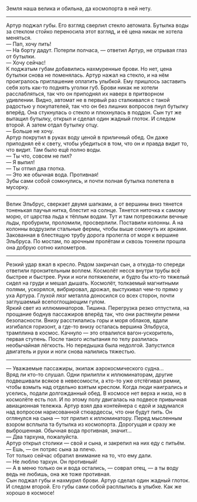 Земля наша велика и обильна, да космопорта в ней нету.  
***  
Артур поджал губы. Его взгляд сверлил стекло автомата. Бутылка воды за стеклом стойко переносила этот взгляд, и её цена никак не хотела меняться.  
— Пап, хочу пить!  
— На борту дадут. Потерпи полчаса, — ответил Артур, не отрывая глаз от бутылки.  
— Хочу сейчас!  
К поджатым губам добавились нахмуренные брови. Но нет, цена бутылки снова не поменялась. Артур нажал на стекло, и на нём проигралось приглашение оплатить улыбкой. Ему пришлось заставить себя хоть как-то поднять уголки губ. Брови никак не хотели расслабляться, так что он приподнял их наверх в притворном удивлении. Видно, автомат не в первый раз сталкивался с такой радостью у покупателей, так что он без лишних вопросов пнул бутылку вперёд. Она стукнулась о стекло и плюхнулась в поддон. Сын тут же вытащил бутылку, открыл и сделал один жадный глоток. И следом второй. А затем отдал бутылку отцу.  
— Больше не хочу.  
Артур покрутил в руках воду ценой в приличный обед. Он даже приподнял её к свету, чтобы убедиться в том, что он и правда видит то, что видит. Там было ещё полно воды.  
— Ты что, совсем не пил?  
— Я выпил!  
— Ты отпил два глотка.  
— Это же обычная вода. Противная!  
Зубы сами собой сомкнулись, и почти полная бутылка полетела в мусорку.  
***  
Велик Эльбрус, сверкает двумя шапками, а от вершины вниз тянется тоненькая паучья нитка, блестит на солнце. Тянется ниточка к самому морю, от царства льда к тёплым водам. Тут и там потревожили вечные льды, пробурили, проломили, просверлили. Поставили колонны. А на колонны водрузили стальные фермы, чтобы выше сомкнуть их арками. Закованная в блестящую трубу дорога пролегла от моря к вершине Эльбруса. По мостам, по арочным пролётам и сквозь тоннели прошла она добрую сотню километров.  
***  
Резкий удар вжал в кресло. Рядом закричал сын, а откуда-то спереди ответили пронзительным воплем. Космолёт несся внутри трубы всё быстрее и быстрее. Руки и ноги потяжелели, и будто бы кто-то тяжелый сидел на груди и мешал дышать. Космолёт, толкаемый магнитными полями, ускорялся, вибрировал, дрожал, выстукивал чем-то прямо у уха Артура. Глухой лязг металла доносился со всех сторон, почти заглушаемый всепоглощающим гулом.  
Яркий свет из иллюминаторов. Тишина. Перегрузка резко отпустила, на прощание боднув пассажиров вперёд так, что они растянули ремни безопасности. Внизу расстилались горы и моря облаков, вдали изгибался горизонт, а где-то внизу осталась вершина Эльбруса, трамплина в космос. Качнуло — это отвалился вагон-ускоритель, первая ступень. После такого испытания по телу разлилась необычайная лёгкость. Но передышка была недолгой. Запустился двигатель и руки и ноги снова налились тяжестью.  
***  
— Уважаемые пассажиры, экипаж аэрокосмического судна...  
Вряд ли кто-то слушал. Одни прилипли к иллюминаторам, другие подвешивали всякое в невесомости, а кто-то уже отстёгивал ремни, чтобы взмыть над отдельно взятым креслом. Когда люди наигрались и уселись, подали долгожданный обед. В космосе нет верха и низа, но в космолёте есть пол. И по этому полу двигалась на подвесе привычная авиационная тележка. Артур взял два контейнера с едой и задумался над вопросом нарисованной стюардессы, что они будут пить. Он оглянулся на сына — тот прилип к иллюминатору. Перед мысленным взором всплыла та бутылка из космопорта. Дорогущая и сразу же выброшенная. Обычная вода противная, значит...  
— Два тархуна, пожалуйста.  
Артур открыл столики — свой и сына, и закрепил на них еду с питьём.  
— Ешь, — он потряс сына за плечо.  
Тот только сейчас обратил внимание на то, что ему дали.  
— Не люблю тархун. Он противный!  
— А в меню только он и вода остались, — соврал отец, — а ты воду ведь не любишь, она же тоже противная.  
Сын поджал губы и нахмурил брови. Артур сделал один жадный глоток. И следом второй. Его губы сами собой расплылись в улыбке. Как же хорошо в космосе!